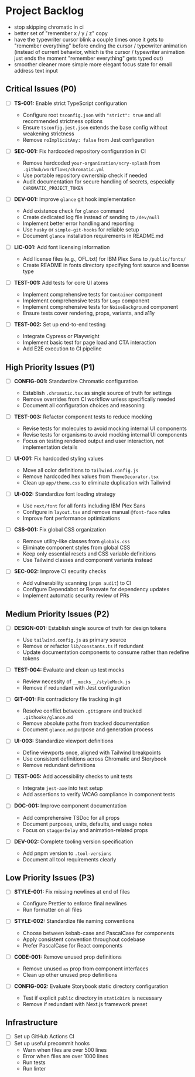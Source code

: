# Project Backlog

- stop skipping chromatic in ci
- better set of "remember x / y / z" copy
- have the typewriter cursor blink a couple times once it gets to "remember everything" before ending the cursor / typewriter animation (instead of current behavior, which is the cursor / typewriter animation just ends the moment "remember everything" gets typed out)
- smoother cleaner more simple more elegant focus state for email address text input

## Critical Issues (P0)

- [ ] **TS-001:** Enable strict TypeScript configuration
  * Configure root `tsconfig.json` with `"strict": true` and all recommended strictness options
  * Ensure `tsconfig.jest.json` extends the base config without weakening strictness
  * Remove `noImplicitAny: false` from Jest configuration

- [ ] **SEC-001:** Fix hardcoded repository configuration in CI
  * Remove hardcoded `your-organization/scry-splash` from `.github/workflows/chromatic.yml`
  * Use portable repository ownership check if needed
  * Audit documentation for secure handling of secrets, especially `CHROMATIC_PROJECT_TOKEN`

- [ ] **DEV-001:** Improve `glance` git hook implementation
  * Add existence check for `glance` command
  * Create dedicated log file instead of sending to `/dev/null`
  * Implement better error handling and reporting
  * Use `husky` or `simple-git-hooks` for reliable setup
  * Document `glance` installation requirements in README.md

- [ ] **LIC-001:** Add font licensing information
  * Add license files (e.g., OFL.txt) for IBM Plex Sans to `/public/fonts/`
  * Create README in fonts directory specifying font source and license type

- [ ] **TEST-001:** Add tests for core UI atoms
  * Implement comprehensive tests for `Container` component
  * Implement comprehensive tests for `Logo` component
  * Implement comprehensive tests for `NoiseBackground` component
  * Ensure tests cover rendering, props, variants, and a11y

- [ ] **TEST-002:** Set up end-to-end testing
  * Integrate Cypress or Playwright
  * Implement basic test for page load and CTA interaction
  * Add E2E execution to CI pipeline

## High Priority Issues (P1)

- [ ] **CONFIG-001:** Standardize Chromatic configuration
  * Establish `.chromatic.tsx` as single source of truth for settings
  * Remove overrides from CI workflow unless specifically needed
  * Document all configuration choices and reasoning

- [ ] **TEST-003:** Refactor component tests to reduce mocking
  * Revise tests for molecules to avoid mocking internal UI components
  * Revise tests for organisms to avoid mocking internal UI components
  * Focus on testing rendered output and user interaction, not implementation details

- [ ] **UI-001:** Fix hardcoded styling values
  * Move all color definitions to `tailwind.config.js`
  * Remove hardcoded hex values from `ThemeDecorator.tsx`
  * Clean up `app/theme.css` to eliminate duplication with Tailwind

- [ ] **UI-002:** Standardize font loading strategy
  * Use `next/font` for all fonts including IBM Plex Sans
  * Configure in `layout.tsx` and remove manual `@font-face` rules
  * Improve font performance optimizations

- [ ] **CSS-001:** Fix global CSS organization
  * Remove utility-like classes from `globals.css`
  * Eliminate component styles from global CSS
  * Keep only essential resets and CSS variable definitions
  * Use Tailwind classes and component variants instead

- [ ] **SEC-002:** Improve CI security checks
  * Add vulnerability scanning (`pnpm audit`) to CI
  * Configure Dependabot or Renovate for dependency updates
  * Implement automatic security review of PRs

## Medium Priority Issues (P2)

- [ ] **DESIGN-001:** Establish single source of truth for design tokens
  * Use `tailwind.config.js` as primary source
  * Remove or refactor `lib/constants.ts` if redundant
  * Update documentation components to consume rather than redefine tokens

- [ ] **TEST-004:** Evaluate and clean up test mocks
  * Review necessity of `__mocks__/styleMock.js`
  * Remove if redundant with Jest configuration

- [ ] **GIT-001:** Fix contradictory file tracking in git
  * Resolve conflict between `.gitignore` and tracked `.githooks/glance.md`
  * Remove absolute paths from tracked documentation
  * Document `glance.md` purpose and generation process

- [ ] **UI-003:** Standardize viewport definitions
  * Define viewports once, aligned with Tailwind breakpoints
  * Use consistent definitions across Chromatic and Storybook
  * Remove redundant definitions

- [ ] **TEST-005:** Add accessibility checks to unit tests
  * Integrate `jest-axe` into test setup
  * Add assertions to verify WCAG compliance in component tests

- [ ] **DOC-001:** Improve component documentation
  * Add comprehensive TSDoc for all props
  * Document purposes, units, defaults, and usage notes
  * Focus on `staggerDelay` and animation-related props

- [ ] **DEV-002:** Complete tooling version specification
  * Add pnpm version to `.tool-versions`
  * Document all tool requirements clearly

## Low Priority Issues (P3)

- [ ] **STYLE-001:** Fix missing newlines at end of files
  * Configure Prettier to enforce final newlines
  * Run formatter on all files

- [ ] **STYLE-002:** Standardize file naming conventions
  * Choose between kebab-case and PascalCase for components
  * Apply consistent convention throughout codebase
  * Prefer PascalCase for React components

- [ ] **CODE-001:** Remove unused prop definitions
  * Remove unused `as` prop from component interfaces
  * Clean up other unused prop definitions

- [ ] **CONFIG-002:** Evaluate Storybook static directory configuration
  * Test if explicit `public` directory in `staticDirs` is necessary
  * Remove if redundant with Next.js framework preset

## Infrastructure

- [ ] Set up GitHub Actions CI
- [ ] Set up useful precommit hooks
  * Warn when files are over 500 lines
  * Error when files are over 1000 lines
  * Run tests
  * Run linter
